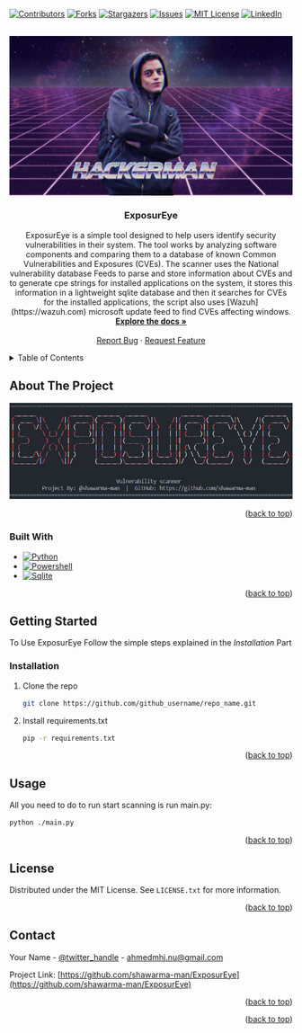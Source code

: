 <a name="readme-top"></a>





[![Contributors][contributors-shield]][contributors-url]
[![Forks][forks-shield]][forks-url]
[![Stargazers][stars-shield]][stars-url]
[![Issues][issues-shield]][issues-url]
[![MIT License][license-shield]][license-url]
[![LinkedIn][linkedin-shield]][linkedin-url]



<!-- PROJECT LOGO -->
<br />
<div align="center">
  <a href="https://github.com/shawarma-man/ExposurEye">
    <img src="images/profile.jpg" alt="Logo">
  </a>

<h3 align="center">ExposurEye</h3>

  <p align="center">
    ExposurEye is a simple tool designed to help users identify security vulnerabilities in their system. The tool works by analyzing software components and comparing them to a database of known Common Vulnerabilities and Exposures (CVEs). The scanner uses the National vulnerability database Feeds to parse and store information about CVEs and to generate cpe strings for installed applications on the system,
    it stores this information in a lightweight sqlite database and then it searches for CVEs for the installed applications, the script also uses [Wazuh](https://wazuh.com) microsoft update feed to find CVEs affecting windows.
    <br />
    <a href="https://github.com/shawarma-man/ExposurEye"><strong>Explore the docs »</strong></a>
    <br />
    <br />
    <a href="https://github.com/shawarma-man/ExposurEye/issues">Report Bug</a>
    ·
    <a href="https://github.com/shawarma-man/ExposurEye/issues">Request Feature</a>
  </p>
</div>



<!-- TABLE OF CONTENTS -->
<details>
  <summary>Table of Contents</summary>
  <ol>
    <li>
      <a href="#about-the-project">About The Project</a>
      <ul>
        <li><a href="#built-with">Built With</a></li>
      </ul>
    </li>
    <li>
      <a href="#getting-started">Getting Started</a>
      <ul>
        <li><a href="#installation">Installation</a></li>
      </ul>
    </li>
    <li><a href="#usage">Usage</a></li>
    <li><a href="#license">License</a></li>
    <li><a href="#contact">Contact</a></li>
  </ol>
</details>



<!-- ABOUT THE PROJECT -->
## About The Project

[![Product Name Screen Shot][product-screenshot]](https://github.com/shawarma-man)

<p align="right">(<a href="#readme-top">back to top</a>)</p>



### Built With

* [![Python][python]][Python-url]
* [![Powershell][powershell]][powershell-url]
* [![Sqlite][sqlite]][sqlite-url]

<p align="right">(<a href="#readme-top">back to top</a>)</p>



<!-- GETTING STARTED -->
## Getting Started

To Use ExposurEye Follow the simple steps explained in the *Installation* Part

### Installation

1. Clone the repo
   ```sh
   git clone https://github.com/github_username/repo_name.git
   ```
2. Install requirements.txt
   ```sh
   pip -r requirements.txt
   ```

<p align="right">(<a href="#readme-top">back to top</a>)</p>



<!-- USAGE EXAMPLES -->
## Usage

All you need to do to run start scanning is run main.py:
```sh
python ./main.py
```

<p align="right">(<a href="#readme-top">back to top</a>)</p>


<!-- LICENSE -->
## License

Distributed under the MIT License. See `LICENSE.txt` for more information.

<p align="right">(<a href="#readme-top">back to top</a>)</p>



<!-- CONTACT -->
## Contact

Your Name - [@twitter_handle](https://twitter.com/twitter_handle) - ahmedmhj.nu@gmail.com

Project Link: [https://github.com/shawarma-man/ExposurEye](https://github.com/shawarma-man/ExposurEye)

<p align="right">(<a href="#readme-top">back to top</a>)</p>



<!-- ACKNOWLEDGMENTS -->

<p align="right">(<a href="#readme-top">back to top</a>)</p>



<!-- MARKDOWN LINKS & IMAGES -->
<!-- https://www.markdownguide.org/basic-syntax/#reference-style-links -->
[contributors-shield]: https://img.shields.io/github/contributors/shawarma-man/ExposurEye.svg?style=for-the-badge
[contributors-url]: https://github.com/shawarma-man/ExposurEye/graphs/contributors
[forks-shield]: https://img.shields.io/github/forks/shawarma-man/ExposurEye.svg?style=for-the-badge
[forks-url]: https://github.com/shawarma-man/ExposurEye/network/members
[stars-shield]: https://img.shields.io/github/stars/shawarma-man/ExposurEye.svg?style=for-the-badge
[stars-url]: https://github.com/shawarma-man/ExposurEye/stargazers
[issues-shield]: https://img.shields.io/github/issues/shawarma-man/ExposurEye.svg?style=for-the-badge
[issues-url]: https://github.com/shawarma-man/ExposurEye/issues
[license-shield]: https://img.shields.io/github/license/shawarma-man/ExposurEye.svg?style=for-the-badge
[license-url]: https://github.com/shawarma-man/ExposurEye/blob/master/LICENSE.txt
[linkedin-shield]: https://img.shields.io/badge/-LinkedIn-black.svg?style=for-the-badge&logo=linkedin&colorB=555
[linkedin-url]: https://linkedin.com/in/ahmed-jalamneh
[product-screenshot]: images/banner.PNG
[python]: https://img.shields.io/badge/Python-3776AB?style=for-the-badge&logo=python&logoColor=white
[Python-url]: https://www.python.org
[powershell]: https://img.shields.io/badge/Powershell-2CA5E0?style=for-the-badge&logo=powershell&logoColor=white
[powershell-url]: https://learn.microsoft.com/en-us/powershell/
[sqlite]: https://img.shields.io/badge/SQLite-07405E?style=for-the-badge&logo=sqlite&logoColor=white
[sqlite-url]: https://sqlite.org
